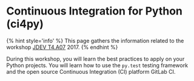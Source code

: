 # Continuous Integration for Python (ci4py)

{% hint style='info' %}
This page gathers the information related to the workshop [JDEV T4.A07](http://devlog.cnrs.fr/jdev2017/t4.a07) 2017.
{% endhint %}

During this workshop, you will learn the best practices to apply on your Python projects. You will learn how to use the `py.test` testing framework and the open source Continuous Integration (CI) platform GitLab CI.
